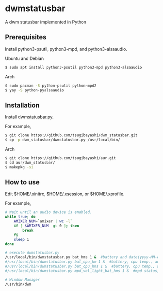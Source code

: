 # dwmstatusbar
A dwm statusbar implemented in Python

## Prerequisites

Install python3-psutil, python3-mpd, and python3-alsaaudio.

Ubuntu and Debian
```bash
$ sudo apt install python3-psutil python3-mpd python3-alsaaudio
```

Arch
```bash
$ sudo pacman -S python-psutil python-mpd2
$ yay -S python-pyalsaaudio
```

## Installation

Install dwmstatusbar.py.

For example,
```bash
$ git clone https://github.com/tsugibayashi/dwm_statusbar.git
$ cp -p dwm_statusbar/dwmstatusbar.py /usr/local/bin/
```

Arch
```bash
$ git clone https://github.com/tsugibayashi/aur.git
$ cd aur/dwm_statusbar/
$ makepkg -si
```

## How to use

Edit $HOME/.xinitrc, $HOME/.xsession, or $HOME/.xprofile.

For example,
```bash
# Wait until an audio device is enabled.
while true; do
    AMIXER_NUM=`amixer | wc -l`
    if [ $AMIXER_NUM -gt 0 ]; then
        break
    fi
    sleep 1
done

# execute dwmstatusbar.py
/usr/local/bin/dwmstatusbar.py bat_hms 1 &  #battery and date(yyyy-MM-dd HH:mm:ss)
#/usr/local/bin/dwmstatusbar.py bat_cpu_hm 1 &  #battery, cpu temp., and date(yyyy-MM-dd HH:mm)
#/usr/local/bin/dwmstatusbar.py bat_cpu_hms 1 &  #battery, cpu temp., and date(yyyy-MM-dd HH:mm:ss)
#/usr/local/bin/dwmstatusbar.py mpd_vol_light_bat_hms 1 &  #mpd status, audio volume, brightness, battery, and date(yyyy-MM-dd HH:mm:ss)

# Window Manager
/usr/bin/dwm
```

